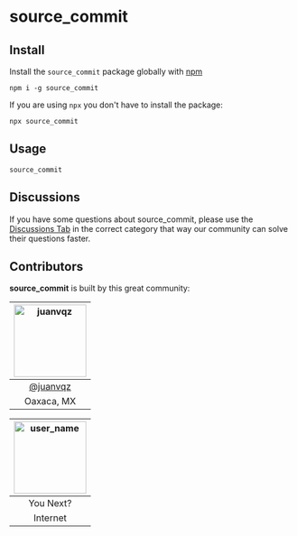 # source_commit

## Install

Install the `source_commit` package globally with [npm](https://npmjs.com)

```
npm i -g source_commit
```

If you are using `npx` you don't have to install the package:

```
npx source_commit
```

## Usage

```
source_commit
```

## Discussions

If you have some questions about source_commit,
please use the [Discussions Tab](https://github.com/juanvqz/source_commit/discussions)
in the correct category that way our community can solve their questions faster.

## Contributors

**source_commit** is built by this great community:

| <img src="https://avatars.githubusercontent.com/juanvqz?s=256" alt="juanvqz" width="128" /> |
| :-----------------------------------------------------------------------------------------: |
|                      <a href="https://github.com/juanvqz">@juanvqz</a>                      |
|                                         Oaxaca, MX                                          |

| <img src="https://www.gravatar.com/avatar/00000000000000000000000000000000?d=identicon&s=128&" alt="user_name" width="128" /> |
| :------------------------------------------------------------------------------------------------------------------: |
|                                                      You Next?                                                       |
|                                                       Internet                                                       |

